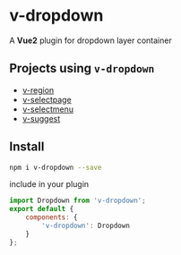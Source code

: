 # v-dropdown

A **Vue2** plugin for dropdown layer container

## Projects using `v-dropdown`

- [v-region](https://github.com/TerryZ/v-region)
- [v-selectpage](https://github.com/TerryZ/v-selectpage)
- [v-selectmenu](https://github.com/TerryZ/v-selectmenu)
- [v-suggest](https://github.com/TerryZ/v-suggest)

## Install

```bash
npm i v-dropdown --save
```

include in your plugin

```js
import Dropdown from 'v-dropdown';
export default {
    components: {
        'v-dropdown': Dropdown
    }
};
```
